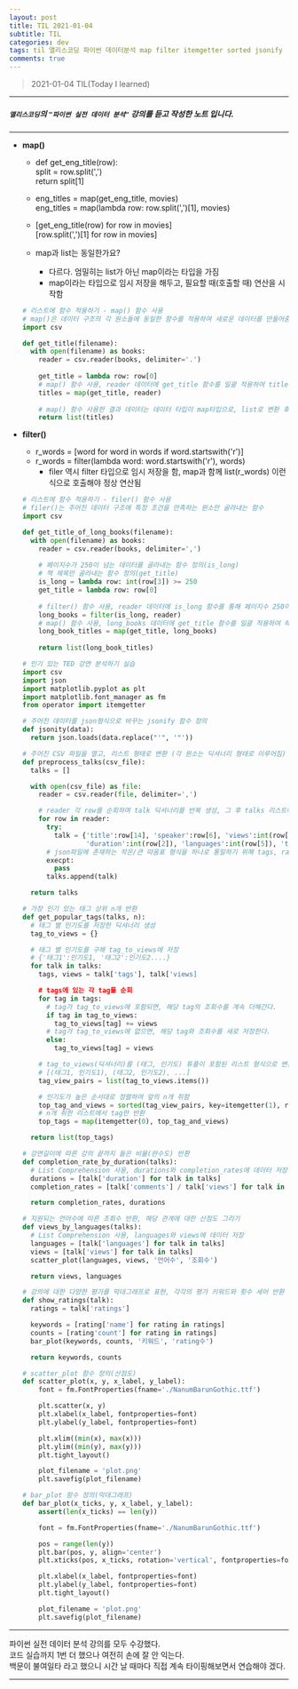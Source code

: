 ```yaml
---
layout: post
title: TIL 2021-01-04
subtitle: TIL 
categories: dev
tags: til 앨리스코딩 파이썬 데이터분석 map filter itemgetter sorted jsonify
comments: true
---
```



> 2021-01-04 TIL(Today I learned)
---

##### `앨리스코딩`의 `"파이썬 실전 데이터 분석"` 강의를 듣고 작성한 노트 입니다.
---

* __map()__
  - def get_eng_title(row):  
    split = row.split(',')  
    return split[1]  
    
  - eng_titles = map(get_eng_title, movies)  
    eng_titles = map(lambda row: row.split(',')[1], movies)
    
  - [get_eng_title(row) for row in movies]  
    [row.split(',')[1] for row in movies]
    
  - map과 list는 동일한가요?
    + 다르다. 엄밀히는 list가 아닌 map이라는 타입을 가짐
    + map이라는 타입으로 임시 저장을 해두고, 필요할 때(호출할 때) 연산을 시작함</br>
  
  ~~~python
  # 리스트에 함수 적용하기 - map() 함수 사용
  # map()은 데이터 구조의 각 원소들에 동일한 함수를 적용하여 새로운 데이터를 만들어줌
  import csv
  
  def get_title(filename):
    with open(filename) as books:
      reader = csv.reader(books, delimiter='.')
      
      get_title = lambda row: row[0]
      # map() 함수 사용, reader 데이터에 get_title 함수를 일괄 적용하여 titles 데이터 새로 생성
      titles = map(get_title, reader) 
      
      # map() 함수 사용한 결과 데이터는 데이터 타입이 map타입으로, list로 변환 후 출력함
      return list(titles)
  ~~~
  
  
* __filter()__
  - r_words = [word for word in words if word.startswith('r')]  
  - r_words = filter(lambda word: word.startswith('r'), words)
    + filer 역시 filter 타입으로 임시 저장을 함, map과 함께 list(r_words) 이런 식으로 호출해야 정상 연산됨</br>
  
  ~~~python
  # 리스트에 함수 적용하기 - filer() 함수 사용
  # filer()는 주어진 데이터 구조에 특정 조건을 만족하는 원소만 골라내는 함수
  import csv
  
  def get_title_of_long_books(filename):
    with open(filename) as books:
      reader = csv.reader(books, delimiter=',')
      
      # 페이지수가 250이 넘는 데이터를 골라내는 함수 정의(is_long)
      # 책 제목만 골라내는 함수 정의(get_title)
      is_long = lambda row: int(row[3]) >= 250
      get_title = lambda row: row[0]
      
      # filter() 함수 사용, reader 데이터에 is_long 함수를 통해 페이지수 250이 넘는 데이터만 골라내어 long_books 저장
      long_books = filter(is_long, reader)
      # map() 함수 사용, long_books 데이터에 get_title 함수를 일괄 적용하여 해당 책 제목들만 골라냄
      long_book_titles = map(get_title, long_books)
      
      return list(long_book_titles)
  ~~~
  
  
  ~~~python
  # 인기 있는 TED 강연 분석하기 실습
  import csv
  import json
  import matplotlib.pyplot as plt
  import matplotlib.font_manager as fm
  from operator import itemgetter

  # 주어진 데이터를 json형식으로 바꾸는 jsonify 함수 정의
  def jsonity(data):
    return json.loads(data.replace("'", '"'))

  # 주어진 CSV 파일을 열고, 리스트 형태로 변환 (각 원소는 딕셔너리 형태로 이루어짐)
  def preprocess_talks(csv_file):
    talks = []

    with open(csv_file) as file:
      reader = csv.reader(file, delimiter=',')

      # reader 각 row를 순회하며 talk 딕셔너리를 반복 생성, 그 후 talks 리스트에 저장
      for row in reader:
        try:
          talk = {'title':row[14], 'speaker':row[6], 'views':int(row[16]), 'comments':int([row[0]),
                  'duration':int(row[2]), 'languages':int(row[5]), 'tags':jsonify(row[13]), 'ratings':jsonify(row[10])}
        # json파일에 존재하는 작은/큰 따옴표 형식을 하나로 통일하기 위해 tags, ratings는 jsonify 함수 적용
        execpt:
          pass
        talks.append(talk)

    return talks
  ~~~
  
  ~~~python
  # 가장 인기 있는 태그 상위 n개 반환
  def get_popular_tags(talks, n):
    # 태그 별 인기도를 저장한 딕셔너리 생성
    tag_to_views = {}

    # 태그 별 인기도를 구해 tag_to_views에 저장
    # {'태그1':인기도1, '태그2':인기도2....}
    for talk in talks:
      tags, views = talk['tags'], talk['views]

      # tags에 있는 각 tag를 순회
      for tag in tags:
        # tag가 tag_to_views에 포함되면, 해당 tag의 조회수를 계속 더해간다.
        if tag in tag_to_views:
          tag_to_views[tag] += views
        # tag가 tag_to_views에 없으면, 해당 tag와 조회수를 새로 저장한다.
        else:
          tag_to_views[tag] = views

      # tag_to_views(딕셔너리)를 (태그, 인기도) 튜플이 포함된 리스트 형식으로 변환
      # [(태그1, 인기도1), (태그2, 인기도2), ...]
      tag_view_pairs = list(tag_to_views.items())

      # 인기도가 높은 순서대로 정렬하여 앞의 n개 취함
      top_tag_and_views = sorted(tag_view_pairs, key=itemgetter(1), reverse=True)[:n]
      # n개 취한 리스트에서 tag만 반환
      top_tags = map(itemgetter(0), top_tag_and_views)

    return list(top_tags)

  # 강연길이에 따른 강의 끝까지 들은 비율(완수도) 반환
  def completion_rate_by_duration(talks):
    # List Comprehension 사용, durations와 completion_rates에 데이터 저장
    durations = [talk['duration'] for talk in talks]
    completion_rates = [talk['comments'] / talk['views'] for talk in talks]

    return completion_rates, durations

  # 지원되는 언어수에 따른 조회수 반환, 해당 관계에 대한 산점도 그리기
  def views_by_languages(talks):
    # List Comprehension 사용, languages와 views에 데이터 저장
    languages = [talk['languages'] for talk in talks]
    views = [talk['views'] for talk in talks]
    scatter_plot(languages, views, '언어수', '조회수')

    return views, languages

  # 강의에 대한 다양한 평가를 막대그래프로 표현, 각각의 평가 키워드와 횟수 세어 반환
  def show_ratings(talk):
    ratings = talk['ratings']

    keywords = [rating['name'] for rating in ratings]
    counts = [rating'count'] for rating in ratings]
    bar_plot(keywords, counts, '키워드', 'rating수')

    return keywords, counts

  # scatter_plot 함수 정의(산점도)
  def scatter_plot(x, y, x_label, y_label):
      font = fm.FontProperties(fname='./NanumBarunGothic.ttf')

      plt.scatter(x, y)
      plt.xlabel(x_label, fontproperties=font)
      plt.ylabel(y_label, fontproperties=font)

      plt.xlim((min(x), max(x)))
      plt.ylim((min(y), max(y)))
      plt.tight_layout()

      plot_filename = 'plot.png'
      plt.savefig(plot_filename)

  # bar_plot 함수 정의(막대그래프)
  def bar_plot(x_ticks, y, x_label, y_label):
      assert(len(x_ticks) == len(y))

      font = fm.FontProperties(fname='./NanumBarunGothic.ttf')

      pos = range(len(y))
      plt.bar(pos, y, align='center')
      plt.xticks(pos, x_ticks, rotation='vertical', fontproperties=font)

      plt.xlabel(x_label, fontproperties=font)
      plt.ylabel(y_label, fontproperties=font)
      plt.tight_layout()

      plot_filename = 'plot.png'
      plt.savefig(plot_filename)

  ~~~


---

파이썬 실전 데이터 분석 강의를 모두 수강했다.  
코드 실습까지 1번 더 했으나 여전히 손에 잘 안 익는다.  
백문이 불여일타 라고 했으니 시간 날 때마다 직접 계속 타이핑해보면서 연습해야 겠다.  

---
  

